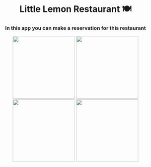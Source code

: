 <h1 align="center">Little Lemon Restaurant 🍽️</h1>
<h3 align="center">In this app you can make a reservation for this restaurant</h3>

<p align="center">
  <img src="https://user-images.githubusercontent.com/98255061/229374472-6cc190bb-b887-4a1e-bafc-dca6b54f6230.png" width="200" />
  <img src="https://user-images.githubusercontent.com/98255061/229374471-02506656-919a-428b-847e-77aac40b699a.png" width="200" />
  <img src="https://user-images.githubusercontent.com/98255061/229374475-d2ff3dab-bcc3-469d-80f8-3d2afca11781.png" width="200" />
  <img src="https://user-images.githubusercontent.com/98255061/229374473-3fe4420c-33e7-448e-8e67-4575358d967f.png" width="200" />
  </p>
